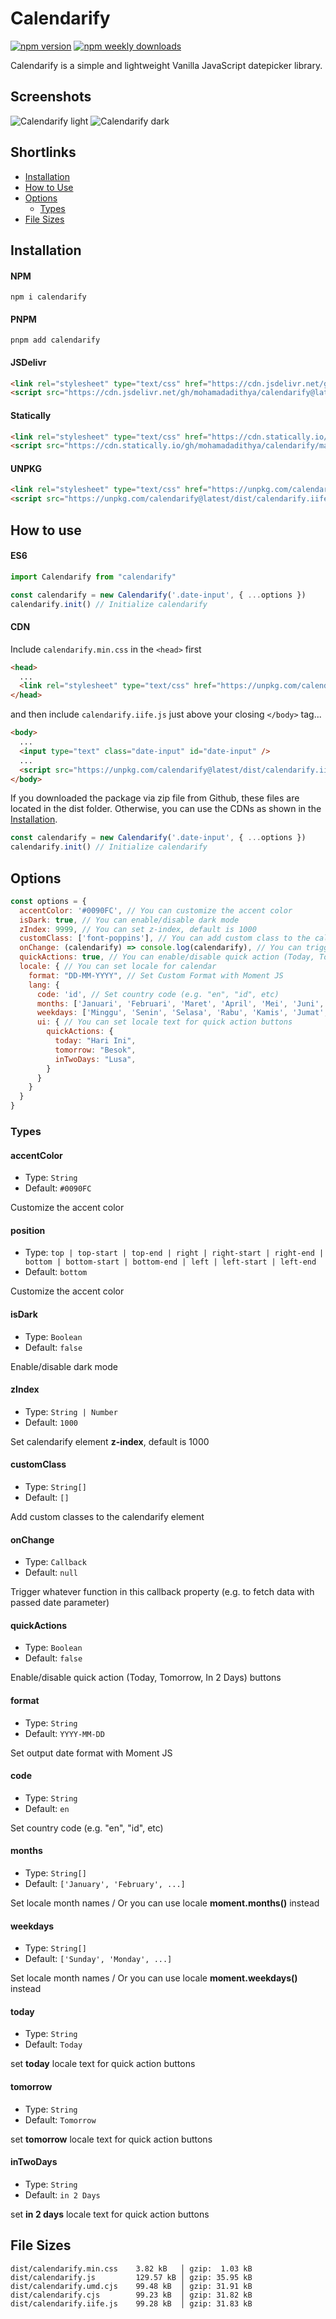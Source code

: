 # Calendarify

[![npm version](https://badge.fury.io/js/calendarify.svg)](https://badge.fury.io/js/calendarify)
[![npm weekly downloads](https://img.shields.io/npm/dw/calendarify.svg)](https://www.npmjs.com/package/calendarify)

Calendarify is a simple and lightweight Vanilla JavaScript datepicker library.

## Screenshots

![Calendarify light](https://ik.imagekit.io/0vztr848y/calendarify/Screenshot%20from%202023-07-27%2009-21-23.png?updatedAt=1690425026231)
![Calendarify dark](https://ik.imagekit.io/0vztr848y/calendarify/Screenshot%20from%202023-07-27%2009-21-11.png?updatedAt=1690424984666)

## Shortlinks

* [Installation](#installation)
* [How to Use](#how-to-use)
* [Options](#options)
  * [Types](#types)
* [File Sizes](#file-sizes)

## Installation

#### NPM

```shell
npm i calendarify
```

#### PNPM

```shell
pnpm add calendarify
```

#### JSDelivr

```html
<link rel="stylesheet" type="text/css" href="https://cdn.jsdelivr.net/gh/mohamadadithya/calendarify@latest/dist/calendarify.min.css">
<script src="https://cdn.jsdelivr.net/gh/mohamadadithya/calendarify@latest/dist/calendarify.iife.js"></script>
```

#### Statically

```html
<link rel="stylesheet" type="text/css" href="https://cdn.statically.io/gh/mohamadadithya/calendarify/master/dist/calendarify.min.css">
<script src="https://cdn.statically.io/gh/mohamadadithya/calendarify/master/dist/calendarify.iife.js"></script>
```

#### UNPKG

```html
<link rel="stylesheet" type="text/css" href="https://unpkg.com/calendarify@latest/dist/calendarify.min.css">
<script src="https://unpkg.com/calendarify@latest/dist/calendarify.iife.js"></script>
```

## How to use

#### ES6
```javascript
import Calendarify from "calendarify"

const calendarify = new Calendarify('.date-input', { ...options })
calendarify.init() // Initialize calendarify
```

#### CDN
Include `calendarify.min.css` in the `<head>` first

```html
<head>
  ...
  <link rel="stylesheet" type="text/css" href="https://unpkg.com/calendarify@latest/dist/calendarify.min.css" />
</head>
```

and then include `calendarify.iife.js` just above your closing `</body>` tag...

```html
<body>
  ...
  <input type="text" class="date-input" id="date-input" />
  ...
  <script src="https://unpkg.com/calendarify@latest/dist/calendarify.iife.js"></script>
</body>
```

If you downloaded the package via zip file from Github, these files are located in the dist folder. Otherwise, you can use the CDNs as shown in the [Installation](#installation).

```javascript
const calendarify = new Calendarify('.date-input', { ...options })
calendarify.init() // Initialize calendarify
```

## Options

```javascript
const options = {
  accentColor: '#0090FC', // You can customize the accent color
  isDark: true, // You can enable/disable dark mode
  zIndex: 9999, // You can set z-index, default is 1000
  customClass: ['font-poppins'], // You can add custom class to the calendarify element
  onChange: (calendarify) => console.log(calendarify), // You can trigger whatever function in this callback property (e.g. to fetch data with passed date parameter)
  quickActions: true, // You can enable/disable quick action (Today, Tomorrow, In 2 Days) buttons
  locale: { // You can set locale for calendar
    format: "DD-MM-YYYY", // Set Custom Format with Moment JS
    lang: {
      code: 'id', // Set country code (e.g. "en", "id", etc)
      months: ['Januari', 'Februari', 'Maret', 'April', 'Mei', 'Juni', 'Juli', 'Agustus', 'September', 'Oktober', 'November', 'Desember'], // Or you can use locale moment.months instead
      weekdays: ['Minggu', 'Senin', 'Selasa', 'Rabu', 'Kamis', 'Jumat', 'Sabtu'], // Or you can use locale moment.weekdays instead
      ui: { // You can set locale text for quick action buttons
        quickActions: {
          today: "Hari Ini",
          tomorrow: "Besok",
          inTwoDays: "Lusa",
        }
      }
    }
  }
}
```

### Types

#### accentColor

* Type: `String`
* Default: `#0090FC`

Customize the accent color

#### position

* Type: `top | top-start | top-end | right | right-start | right-end | bottom | bottom-start | bottom-end | left | left-start | left-end`
* Default: `bottom`

Customize the accent color

#### isDark

* Type: `Boolean`
* Default: `false`

Enable/disable dark mode

#### zIndex

* Type: `String | Number`
* Default: `1000`

Set calendarify element **z-index**, default is 1000

#### customClass

* Type: `String[]`
* Default: `[]`

Add custom classes to the calendarify element

#### onChange

* Type: `Callback`
* Default: `null`

Trigger whatever function in this callback property (e.g. to fetch data with passed date parameter)

#### quickActions

* Type: `Boolean`
* Default: `false`

Enable/disable quick action (Today, Tomorrow, In 2 Days) buttons

#### format

* Type: `String`
* Default: `YYYY-MM-DD`

Set output date format with Moment JS

#### code

* Type: `String`
* Default: `en`

Set country code (e.g. "en", "id", etc)

#### months

* Type: `String[]`
* Default: `['January', 'February', ...]`

Set locale month names / Or you can use locale **moment.months()** instead

#### weekdays

* Type: `String[]`
* Default: `['Sunday', 'Monday', ...]`

Set locale month names / Or you can use locale **moment.weekdays()** instead

#### today

* Type: `String`
* Default: `Today`

set **today** locale text for quick action buttons

#### tomorrow

* Type: `String`
* Default: `Tomorrow`

set **tomorrow** locale text for quick action buttons

#### inTwoDays

* Type: `String`
* Default: `in 2 Days`

set **in 2 days** locale text for quick action buttons

## File Sizes

```shell
dist/calendarify.min.css    3.82 kB   │ gzip:  1.03 kB
dist/calendarify.js         129.57 kB │ gzip: 35.95 kB
dist/calendarify.umd.cjs    99.48 kB  │ gzip: 31.91 kB
dist/calendarify.cjs        99.23 kB  │ gzip: 31.82 kB
dist/calendarify.iife.js    99.28 kB  │ gzip: 31.83 kB
```
